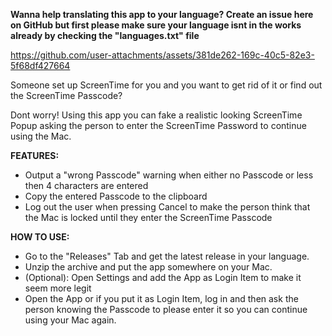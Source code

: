 **Wanna help translating this app to your language? Create an issue here on GitHub but first please make sure your language isnt in the works already by checking the "languages.txt" file**

https://github.com/user-attachments/assets/381de262-169c-40c5-82e3-5f68df427664

Someone set up ScreenTime for you and you want to get rid of it or find out the ScreenTime Passcode?

Dont worry! Using this app you can fake a realistic looking ScreenTime Popup asking the person to enter the ScreenTime Password to continue using the Mac.

**FEATURES:**

- Output a "wrong Passcode" warning when either no Passcode or less then 4 characters are entered
- Copy the entered Passcode to the clipboard
- Log out the user when pressing Cancel to make the person think that the Mac is locked until they enter the ScreenTime Passcode

**HOW TO USE:**
- Go to the "Releases" Tab and get the latest release in your language.
- Unzip the archive and put the app somewhere on your Mac.
- (Optional): Open Settings and add the App as Login Item to make it seem more legit
- Open the App or if you put it as Login Item, log in and then ask the person knowing the Passcode to please enter it so you can continue using your Mac again.
